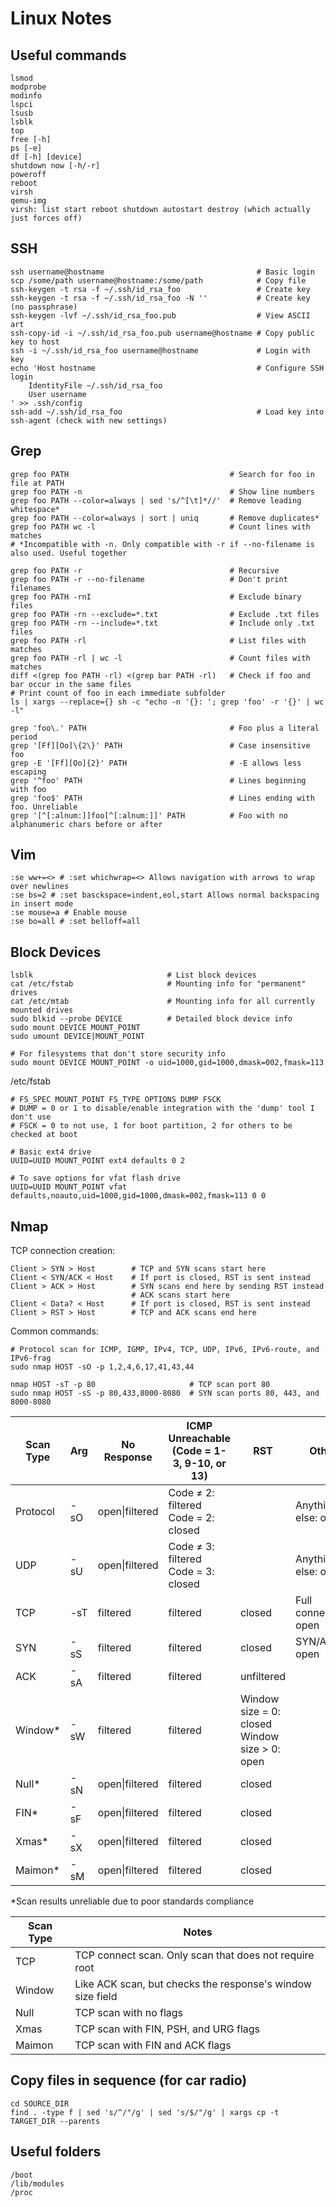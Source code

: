 # Linux Notes

## Useful commands

~~~
lsmod
modprobe
modinfo
lspci
lsusb
lsblk
top
free [-h]
ps [-e]
df [-h] [device]
shutdown now [-h/-r]
poweroff
reboot
virsh
qemu-img
virsh: list start reboot shutdown autostart destroy (which actually just forces off)
~~~

## SSH

~~~
ssh username@hostname                                  # Basic login
scp /some/path username@hostname:/some/path            # Copy file
ssh-keygen -t rsa -f ~/.ssh/id_rsa_foo                 # Create key
ssh-keygen -t rsa -f ~/.ssh/id_rsa_foo -N ''           # Create key (no passphrase)
ssh-keygen -lvf ~/.ssh/id_rsa_foo.pub                  # View ASCII art
ssh-copy-id -i ~/.ssh/id_rsa_foo.pub username@hostname # Copy public key to host
ssh -i ~/.ssh/id_rsa_foo username@hostname             # Login with key
echo 'Host hostname                                    # Configure SSH login
    IdentityFile ~/.ssh/id_rsa_foo
    User username
' >> .ssh/config
ssh-add ~/.ssh/id_rsa_foo                              # Load key into ssh-agent (check with new settings)
~~~

## Grep

~~~
grep foo PATH                                    # Search for foo in file at PATH
grep foo PATH -n                                 # Show line numbers
grep foo PATH --color=always | sed 's/^[\t]*//'  # Remove leading whitespace*
grep foo PATH --color=always | sort | uniq       # Remove duplicates*
grep foo PATH wc -l                              # Count lines with matches
# *Incompatible with -n. Only compatible with -r if --no-filename is also used. Useful together

grep foo PATH -r                                 # Recursive
grep foo PATH -r --no-filename                   # Don't print filenames
grep foo PATH -rnI                               # Exclude binary files
grep foo PATH -rn --exclude=*.txt                # Exclude .txt files
grep foo PATH -rn --include=*.txt                # Include only .txt files
grep foo PATH -rl                                # List files with matches
grep foo PATH -rl | wc -l                        # Count files with matches
diff <(grep foo PATH -rl) <(grep bar PATH -rl)   # Check if foo and bar occur in the same files
# Print count of foo in each immediate subfolder
ls | xargs --replace={} sh -c "echo -n '{}: '; grep 'foo' -r '{}' | wc -l"

grep 'foo\.' PATH                                # Foo plus a literal period
grep '[Ff][Oo]\{2\}' PATH                        # Case insensitive foo
grep -E '[Ff][Oo]{2}' PATH                       # -E allows less escaping
grep '^foo' PATH                                 # Lines beginning with foo
grep 'foo$' PATH                                 # Lines ending with foo. Unreliable
grep '[^[:alnum:]]foo[^[:alnum:]]' PATH          # Foo with no alphanumeric chars before or after
~~~

## Vim

~~~
:se ww+=<> # :set whichwrap=<> Allows navigation with arrows to wrap over newlines
:se bs=2 # :set basckspace=indent,eol,start Allows normal backspacing in insert mode
:se mouse=a # Enable mouse
:se bo=all # :set belloff=all
~~~

## Block Devices

~~~
lsblk                              # List block devices
cat /etc/fstab                     # Mounting info for "permanent" drives
cat /etc/mtab                      # Mounting info for all currently mounted drives
sudo blkid --probe DEVICE          # Detailed block device info
sudo mount DEVICE MOUNT_POINT
sudo umount DEVICE|MOUNT_POINT

# For filesystems that don't store security info
sudo mount DEVICE MOUNT_POINT -o uid=1000,gid=1000,dmask=002,fmask=113
~~~

/etc/fstab
~~~
# FS_SPEC MOUNT_POINT FS_TYPE OPTIONS DUMP FSCK
# DUMP = 0 or 1 to disable/enable integration with the 'dump' tool I don't use
# FSCK = 0 to not use, 1 for boot partition, 2 for others to be checked at boot

# Basic ext4 drive
UUID=UUID MOUNT_POINT ext4 defaults 0 2

# To save options for vfat flash drive
UUID=UUID MOUNT_POINT vfat defaults,noauto,uid=1000,gid=1000,dmask=002,fmask=113 0 0
~~~

## Nmap

TCP connection creation:

~~~
Client > SYN > Host        # TCP and SYN scans start here
Client < SYN/ACK < Host    # If port is closed, RST is sent instead
Client > ACK > Host        # SYN scans end here by sending RST instead
                           # ACK scans start here
Client < Data? < Host      # If port is closed, RST is sent instead
Client > RST > Host        # TCP and ACK scans end here
~~~

Common commands:

~~~
# Protocol scan for ICMP, IGMP, IPv4, TCP, UDP, IPv6, IPv6-route, and IPv6-frag
sudo nmap HOST -sO -p 1,2,4,6,17,41,43,44

nmap HOST -sT -p 80                     # TCP scan port 80
sudo nmap HOST -sS -p 80,433,8000-8080  # SYN scan ports 80, 443, and 8000-8080
~~~

| Scan Type | Arg | No Response    | ICMP Unreachable <br /> (Code = 1-3, 9-10, or 13) | RST | Other
|-----------|-----|----------------|---|---|---
| Protocol  | -sO | open\|filtered | Code ≠ 2: filtered <br /> Code = 2: closed || Anything else: open
| UDP       | -sU | open\|filtered | Code ≠ 3: filtered <br /> Code = 3: closed || Anything else: open
| TCP       | -sT | filtered       | filtered | closed | Full connection: open
| SYN       | -sS | filtered       | filtered | closed | SYN/ACK: open
| ACK       | -sA | filtered       | filtered | unfiltered
| Window*   | -sW | filtered       | filtered | Window size = 0: closed <br /> Window size > 0: open
| Null*     | -sN | open\|filtered | filtered | closed
| FIN*      | -sF | open\|filtered | filtered | closed
| Xmas*     | -sX | open\|filtered | filtered | closed
| Maimon*   | -sM | open\|filtered | filtered | closed

*Scan results unreliable due to poor standards compliance

| Scan Type | Notes
|-----------|---
| TCP       | TCP connect scan. Only scan that does not require root
| Window    | Like ACK scan, but checks the response's window size field
| Null      | TCP scan with no flags
| Xmas      | TCP scan with FIN, PSH, and URG flags
| Maimon    | TCP scan with FIN and ACK flags

## Copy files in sequence (for car radio)

~~~
cd SOURCE_DIR
find . -type f | sed 's/^/"/g' | sed 's/$/"/g' | xargs cp -t TARGET_DIR --parents
~~~

## Useful folders

~~~
/boot
/lib/modules
/proc
~~~
